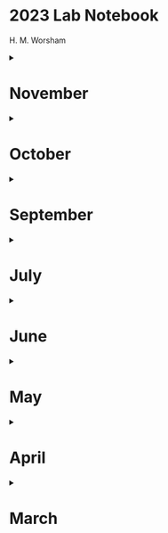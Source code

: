 # 2023 Lab Notebook
H. M. Worsham


<details>
<summary>
<h1>November</h1>
</summary>
<p>

## 2023-11-17
- Signal-free detrending

$$ Ring\ width = Raw\ msmt = f(age\ trend, climate\ forcing, error) \ \ \ (1) $$

$$ Tree\ index = \frac{Ring\ width}{Expected\ growth} \ \ \ (2)$$
 
where 

$$ Expected\ growth = 1 * Estimated\ age\ trend $$

meaning, mean growth assuming climate forcing = 0 or ring-width variance related to climate = 1.

$$ Tree\ index = \frac{Ring\ width}{1 * Estimated\ age\ trend} \ \ \ (3)$$

$$ Site\ chronology\ index = \frac{\sum\limits_{i=1}^{n} {Tree\ index_i} }{n\ trees} \ \ \ (4)$$

A rather vague "error" term is then introduced, so that somehow:

$$ Site\ chronology\ index = \frac{Tree index}{Error} \ \ \ (5)$$

But this is where I get mixed up, because really it should be: 

$$ Site\ chronology\ index = \frac{\sum\limits_{i=1}^{n} Tree\ index_i + error}{n\ trees} \ \ \ (5a)$$

Unless he's trying to say: 

$$ Site\ chronology\ index = \frac{\frac{\sum\limits_{i=1}^{n} Tree\ index_i}{n\ trees}} {error} =  \frac{\sum\limits_{i=1}^{n} Tree\ index_i}{n\ trees * error}\ \ \ (5b)$$

... in which case error is divided across the aggregation of tree index values. But that doesn't make a ton of sense, because error should really be multiplied across in aggregation. So maybe I'm not so clear on what "error" means in this case... because then:



## 2023-11-16
- Crossdating and measuring SNA ABLA
- Fixing APL ABLA

### SNA ABLA
4367A  
2022-1780  
2016 09 1995 86 72 66 62 57 54 32 25 24 04 01 1898 89 85 70 56 45 34 26 23 20 11 07 1795 94 93 86 84  
2016 br r
doesn't crossdate too well; break at 2016 may have a missing ring; check stats

4401A  
2022-1910  
2013 07 03 02 1995 89 86 81 80 64 61 59 56 52 38 25 20 16  
2016 br r  

4338B  
2022-1843  
2018 13 12 09 07 03 02 1997 95 92 87 81 77 76 61 57 54 34 25 20 10 09 1896 93 89 81 80 73 72 68 65 63 62 56 49  
1843 cp

4434A  
2022-1776  
2018 16 04 03 1997 88 81 61 59 52 34 32 20 10 09 06 02 00 1896 93 87 80 72 68 62 56 53 52 45 36 26 18 11 04 01 1799 89 88 
1837 br r  
1851 cr b  
1876 br lr  
1970 br r  
2015 br r  

4801A  
2022-1772  
2013 04 1995 92 83 81 72 67 61 57 54 52 46 40 34 24 1896 93 89 83 72 66 62 57 51 47 36 18 11 08 04 1789 79  

4329A
2022-1798  
2020 18 13 06 03 02 1992 81 80 77 67 59 52 42 38 34 29 27 23 20 09 02 1899 93 87 80 71 68 62 57 51 50 38 29 17 12 11  
2019 br r  

### APL ABLA
1071A - removed; noncontiguous with B and not enough rings to use independently
1071B - statistically crossdated and assigned absolute dates 1940-2014
1199A - checked; seems OK
1056A - can't seem to crossdate; check after giving absolute dates to floaters
1036A - stat crossdated and assigned absolute dates 1911-2005; merged with B (2006-2019)
1036B - merged with A
1048A - corrected; remeasured; absolute dated 1931-2017 but could move up 2 years, 1933-2019
1048B - corrected; remeasured; absolute dated 1929-2017 but could move up 2 years, 1931-2019
1048C - need to check against corrected A+B
1056A - aligns well after 1967 but not before; does break at 1977 span 2 rings? is 2009 actually missing?

## 2023-11-14
- Fixing APL PIEN
- Crossdating and measuring SNA PIEN
- Crossdated all floaters in APL PIEN
- What's left to do with fixing APL PIEN at end of day:
	- 1063A - rho is just a little low after all other series corrected (0.28...) may be ok or may drop
	- 1088A - will probably remove because of intense suppression and poor correlation after other series have been corrected (rho=0.076)

### SNA PIEN
4790A  
2022-1759  
2016 10 07 03 1995 92 82 81 67 60 57 34 25 15 04 02 1893 89 83 82 79 70 67 58 47 36 35 31 22 18 03 1789 77 68 

4620B  
2022-1785  
2016 15 10 07 03 00 1997 95 92 87 82 81 77 67 60 57 54 34 31 25 12 08 06 1897 93 89 83 82 79 67 64 51 47 46 22 12 11 03 1798 91  

4321A  
2022-1779  
2020 13 12 04 03 1992 88 82 81 77 67 59 54 42 41 34 25 13 10 02 01 1899 93 89 83 82 72 71 64 59 58 51 47 46 36 
24 18 04 00 1793 88 82  
2010 br r

4818A  
2022-1744  

4620A
2022-1793  
2016 15 10 07 03 1999 97 92 82 81 77 67 61 34 31 25 24 15 13 12 08 06 1897 89 82 79 78 72 66 64 51 46 40 34 18 12 07 03 1798 95 
2001 cr b
2002 cr a
2018 br lr 

### APL PIEN
#### Checked:  
- 1097A - improved
- 1082A - improved
- 1100A - improved
- 1013A - improved 

#### Remeasured:  
- 1069A - improved
- 1082A - improved
- 1019A - ends up looking OK after other cores corrected
- 1086A - measured at 1993 where 0 recorded for break at first; ends up looking OK after other cores corrected
- 1102A - measured at 1666 and 1701 where 0 recorded for break at first; ends up looking OK after other cores corrected

#### Still have issues:
- 1065A - crossdates well 1957-2019, but this means 1065B is mounted incorrectly; this seems plausible, as A's last ring looks a lot like a bark ring
- 1065B - removed from set
- 1088A - probably need to remove from set
- 1063A - rho is just a little low after all other series corrected (0.28...) may be ok or may drop

## 2023-11-13
- Fixing APL PIEN

#### Checked:  
- 1088A - still has issues
- 1088B - still has issues
- 1106B - OK
- 1106A - improved
- 1019A - still has issues
- 1127A - OK
- 1078A - improved
- 1129A - improved
- 1120A - improved
- 1124A - improved
- 1072A - improved
- 1077A - OK
- 1068A - OK
- 1063A - still has issues
- 1069A - still has issues
- 1086A - still has issues

## 2023-11-07
- Crossdating and measuring PVG ABLA
- Crossdating and measuring CRC PIEN + ABLA

### CRC ABLA
8594A  
2022-1927  
2018 13 12 08 06 02 1997 85 81 77 68 67 63 61 54 50 48 39  
2007 br r  

8440B  
2022-1918  
2012 07 06 04 02 1996 92 89 81 77 71 63 56 54 46 43 38 33 25 24  
1983 br r  

8599B  
2022-1901  
2012 04 03 1994 92 89 80 77 76 67 63 54 50 49 43 34 33 19  

8596A  
2022-1921  
2018 12 07 04 1997 89 67 63 50 35 34 

8365A  
2022-1920  
2012 06 03 02 1997 95 90 81 67 61 47 44 35
1964 br r  
2018 br lr  

### CRC PIEN
8395A  
1910-2022  
2018 16 12 02 1998 92 81 77 67 63 59 54 50 43 39 35 34 19 

8313A  
1921-2022  
2018 16 12 08 06 03 1997 92 90 81 80 77 70 67 63 59 54 52 46 39 35 33 26  
2020 br r  

8313B  
0-84  
can't get this to crossdate properly; considered relative and measured from pith to last big ring before suppression (84); may be multiple missing rings in suppressed area

8583A
1913-2022  
2018 12 03 1995 92 81 80 77 73 63 59 55 54 52 40 34 29 19 

8376A  
1892-2022  
2018 13 12 02 1997 90 89 85 81 80 7767 63 59 54 43 40 19 09 05 02 01 1896  
1991 br r  
1998 br r  

8314A  
1914-2022
2018 12 04 02 1997 90 89 81 77 71 67 63 61 54 47 39 19  
1970 br r  

### PVG ABLA
8688A  
1926-2022  
2016 06 03 1995 91 89 88 80 78 5644 35 32 29  
2013 br r  

8676A  
0-105  
bark-adjacent piece mounted backward; considered relative

8676B
0-20  
0 cp  

8626B  
1927-2017  
2017 comp ring
2013 03 1997 95 91 80 78 77 73 71 65 61 59 57 56 52 46 45 40 39 32  

8684B  
1954-2022  
2003 01 1997 92 91 83 61 57 56  
break at 1962 spans 1 ring
1962 br r 

8681A  
1896-2022  
2013 06 03 02 1994 80 71 70 63 56 45 43 33 19 17 08 06  
2015, 2016 missing

## 2023-11-02
- Measuring PVG PIEN
- Crossdating and measuring PVG ABLA

### ABLA

8684A  
1931-2022  
2013 12 08 03 01 1995 81 80 53 44 40 37 36  

8683A  
1909-2022  
2013 12 04 03 1993 81 80 78 67 57 56  
2017-2011 chunk mounted backward but aligns OK in crossdating  
1909-1923 difficult to discern - suppression + sappy pith - BE CAREFUL  
2011 br l  
2017 br lr  

8634B  
1910-2022  
2013 12 03 1997 95 81 80 78 67 57 45 44 41 35 29 21 16  

8685A  
1943-2022  
2013 10 09 04 03 1970 67 57 

8682A  
1926-2022  
2014 13 1108 03 1997 95 80 78 67 57  

8661A  
1910-2022  
2013 12 03 02 1999 97 91 87 81 77 71 67 63 61 59 52 45 39  
2002 br r  

8680A  
1915-2022  
2018 17 09 03 1997 95 82 81 78 71 70 67 64 59 53 52 44 43 37 35 27 23 17  

8682B  
1940-2022  
2014 13 08 03 1997 95 80 78 57 52 44  

8618A  
1953-2022  
2016 14 13 06 03 1992 80 61  

8618B  
1970-2022  
2016 12 03 1997 81 80  
2021 br lr  

8685B  
1930-2022  
2013 12 1981 80 74 73 71 70 61 48 35  
2020 br r  


### PIEN 
Notes in 10-31 and 10-24 below

</p>
</details>

<details>
<summary>
<h1>October</h1>
</summary>
<p>

## 2023-10-31
- Crossdating and measuring PVG PIEN

8624A  
1880-2021  
last ring is 2021, not sure 2022 is distinguishable
2014 13 12 03 1999 97 81 80 70 61 59 57 35 31 25 22 20 17 16 09 07 06 01 1899 96 90 86 83

8643A  
1898-2022  
2013 03 1981 80 77 57 56 34 25 04  

8633A  
1915-2022  
2016 03 1999 94 81 80 75 59 57 34 25  
2013 br l  
2014 br r  

8636A  
1910-2019  
2013 03 1999 67 57  

8668A  
1845-2022  
2016 13 03 1999 92 86 83 81 75 71 67 61 47 02 00 1893 80 79 68 67 57 54 53 50  

## 2023-10-24
- Measuring and crossdating PVG PIEN

### PIEN
8639A  
1902-2022  

8657A  
1910-2022  
2014 br lr  

8631A
8630A
8617B
8621B

### Crossdating PIEN
8615A  
1905-2022  
2016 15 13 12 07 03 1997 87 81 80 70 47 33 16 14 09  
1905 pp  
2020 br lr  

8663A  
1894-2022  
1894 cp  
2013 12 11 03 1999 81 75 67 71 57 11 09 00 1899 93 89
1889 may be false  
2017 br lr  

## 2023-10-18
- Alternate allometric equation:
$H = a + (b-a) * [1-e^{-cD}]$

## 2023-10-12

- Finalizing tree crown detection


- Crossdating and measuring PVG PIEN

### PIEN
8636B  
2022-1904  
2013 03 1991 71 67 59 57 50 47  

8621A  
2022-1874  
2012 03 1999 97 67 57 12 04 02 00 1896 82  

8615B  
2022-1911  
2018 13 03 1999 97 85 81 80 59 27 16  

8638A  
2022-1915  
2013 03 1999 81 67 61 07 1899 93 90  

8657B  
2022-1887  
2013 03 1999 80 78 61 60 57 47  

8649A  
2022-1853  
2015 13 03 1999 92 81 80 71 67 61 59 54 47 40 37 1880 76 75 68 63 62  

8639A  
2022-1902  
2020 13 03 1999 81 59 50 490 48 43 33 10  

8657A  
2022-1910  
2003 1999 67 61 59  
very complacent; may not correlate well  

8631A  
2022-1894  
2013 12 03 1999 97 95 81 80 78 67 61 59 57 25 23 22 16 09 07 01 1899  

8630A  
2022-1873  
2013 12 03 1999 87 86 81 71 67 57 54 46 34 31 26 25 09 07 06 02 1899 93 84 80 74  

8617B  
2022-1919  
2015 12 11 03 1999 81 77 75 61 59 57 43 37 36 32 27 23  

8621B  
2022-1876  
2015 12 03 1999 97 81 71 67 50 39 34 10 02 00 1899 95 94 82 80   
crossdating before ~1920 seems to be off by 2 years (1895, 1882 vs 1893, 1880)  

## 2023-10-11

Helpful reference from Christoph Molnar [*Interpretable Machine Learning*](https://christophm.github.io/interpretable-ml-book/extend-lm.html)

Here is a list of problems you might encounter with linear models, along with the name of a solution for this problem that you can copy and paste into your favorite search engine.

**My data violates the assumption of being independent and identically distributed (iid).**  
For example, repeated measurements on the same patient.  
Search for mixed models or generalized estimating equations.  

**My model has heteroscedastic errors.**  
For example, when predicting the value of a house, the model errors are usually higher in expensive houses, which violates the homoscedasticity of the linear model.  
Search for robust regression.  

**I have outliers that strongly influence my model.**  
Search for robust regression.  

**I want to predict the time until an event occurs.**  
Time-to-event data usually comes with censored measurements, which means that for some instances there was not enough time to observe the event. For example, a company wants to predict the failure of its ice machines, but only has data for two years. Some machines are still intact after two years, but might fail later.  
Search for parametric survival models, cox regression, survival analysis.  

**My outcome to predict is a category.**  
If the outcome has two categories use a logistic regression model, which models the probability for the categories.
If you have more categories, search for multinomial regression.  
Logistic regression and multinomial regression are both GLMs.  

**I want to predict ordered categories.**  
For example school grades.  
Search for proportional odds model.  

**My outcome is a count (like number of children in a family).**  
Search for Poisson regression.  
The Poisson model is also a GLM. You might also have the problem that the count value of 0 is very frequent.
Search for zero-inflated Poisson regression, hurdle model.  

**I am not sure what features need to be included in the model to draw correct causal conclusions.**  
For example, I want to know the effect of a drug on the blood pressure. The drug has a direct effect on some blood value and this blood value affects the outcome. Should I include the blood value into the regression model?  
Search for causal inference, mediation analysis.  

**I have missing data.**
Search for multiple imputation.  

**I want to integrate prior knowledge into my models.**  
Search for Bayesian inference.  

## 2023-10-10

### Notes from accountability check-in
- Look at interactions between elevation, aspect, and AWC >> do high AWC, low radiation sites have denser trees?
- Look at asymptotic growth functions, e.g., $log(size) + size^2$

### 

- Crossdating and measuring SSA ABLA
- Corrected Quinn's crossdating on several cores

### ABLA
5214A  
2019-1885  
1999 br r  
2015 br l  
2016 br b  
2017 br r  

5029A  
2019-1878  
1965 br lr  

5029B  
2019-1885  
2010 br r  

5050A  
2008 br r  

5037A  
1959 cr a  

5026A  
2010 br l  
2011 br r  

5193A  

5032A  
1930 br lr  
1947 br lr  

5181B  
241 br r  

5015D  
1920 br l  
1921 br r  

## 2023-10-03
- Crossdating and measuring SSA

### PIEN
5154A  
2019-1749  
2018 13 12 03 2000 1997 95 92 89 81 77 67 63 54 50 34 25 06 02 1893 89 80 79 72 65 64 54 51 47 45 36 34 32 24 21 08 00 1793 87 82 79 68 60 56  
1992 br r  
1993 br l  

6001A  
2019-1930  
2018 13 12 03 91 90  89 81 80 77 72 63 54 43 34   
1998 br r  
2011 br r  
2012 br l  

5126A  
2019-1837  
2018 16 13 12 03 02 1999 90 89 80 77 72 71 67 63 56 54 50 43 39 34 25 23 15 05 02 00 1893 89 80 61 51 47  
1975 br lr  

5129A  
2019-1904  
2018 12 03 02 1999 97 89 82 76 63 54 50 47 46 39 34 28 15   

5119A  
2019-1954  
2013 12 03 02 1997 90 89 85 80 76 72 71 63 61  

5045A  
2019-1837  
2013 12 03 02 1997 90 81 80 77 76 67 64 63 59 54 50 44 43 40 34 31 25 23 19 09 08 02 00 1899 96 93 89 84 80 76 68 65 62 54 53 51  
1904 br r  
1933 br r  
1986 br lr  

5795A  
2019-1965  
2013 12 03 02 1999 90 89 81 80 72 71  

5031A  
2019-1833  
2013 12 03 02 1997 92 90 81 77 67 63 61 59 54 44 43 40 34 31 25 24 15 13 02 00 1899 96 93 89 80 76 73 68 65 53 51 42  

5128A  
2019-1921  
2018 16 13 12 06 03 02 1999 97 90 89 80 77 76 63 61 56 50 46 44 40 34 
2016 br l  

5042A  
2019-1903  
2018 16 13 12 07 06 02 1997 90 81 77 64 63 61 59 54 50 40 37 34 31 25  
dated to last clear ring at knot  
1966 br r  
2011 br r  

5010A  
2019-1908  
2013 12 10 03 02 96 91 90 89 81 77 76 72 71 67 64 63 61 56 54 51 50 46 44 42 34 31 25  
dated to last full ring before knot  
1952 br lr  

5041A  
2019-1888  
2018 16 13 12 07 03 02 1990 89 81 80 77 76 71 63 61 56 51 50 46 44 40 34 31 25 16 15 10 02 00 1896 93  
1987 br r  
2002 br r  

6002A
2019-1866  
2013 12 06 03 02 1999 90 81 77 72 67 63 61 59 56 54 51 50 40 34 31 06 02 1899 96 93 80 79 
49, 48 missing  
very difficult to crossdate; may not correlate well  
1933 br r  
1997 br r  
2017 br lr  
2018 br r  

5022A  
2019-1814  
2018 06 13 12 10 07 03 02 1997 90 81 80 77 76 72 67 63 61 59 56 54 48 40 34 31 25 23 15 10 02 00 1896 93 89 80 79 61 57 51 47 46 42 34 29 24  
34 nearly missing  
dated to last partial ring after break  

5022B  
0-29  
NA  

5111A  
0-62  
NA  
55 br r  


</p>
</details>

<details>
<summary>
<h1>September</h1>
</summary>
<p>

## 2023-09-30
### ITD 
- After first round of matching, are there any candidates left for unmatched trees? 
- See if running through multiple cycles captures more matches
- How many iterations are needed to get to 0 candidates?
- Could functionalize it if many rounds needed

## 2023-09-28
- Crossdating and measuring PVG ABLA and PIEN

### PIEN
8617A  
2022-1914  
1914 cp  
2013 12 11 03 1999 87 81 59 43 36 31 27 23 22 16    

8655A  
2022-1867  
1867 cp  
2013 11 03 1999 90 80 67 57 31 09 1899 93 76 75 70 65 62  
2019 br l  

8679A  
2022-1830  
2013 12 07 03 1999 97 81 72 57 54 34 19 02 1896 93 92 80 74 72 57 

### ABLA  
8627A  
2022-1899  
2013 08 06 03 1999 97 95 81 67 59 34  
1950 br r  
2013 br r  

8627B  
break at 1900 doesn't align  
0-17  
NA  

8656A  
2022-1908  
1908 ir  
2018 13 03 1995 81 80 71 67 59 32 27 09  
2007 br lr  

8626A  
2022-1913  
2016 13 03 1982 81 80 73 70 67 59 56 41 40 34 32 23  
2001 br r  

8634A  
2022-1925  
2013 03 1997 95 90 81 80 67 57 56 44 34  
2014 br r  

8616A  
2022-1954  
dated to last visible ring before knot  
2013 12 03 1997 95 85 81 80 61  

8635A  
2022-1917  
2013 03 1997 81 80 71 67 61 56 44 37 32 27 23  

## 2023-09-26

### SSA 
- Checking Quinn's SSA work
	- 5076A - corrected
		- First 3 rings mounted backward so excluded and started dating/measuring from 2016 instead of 2019
	- 5125A - corrected
		- Quinn counted an extra ring adjacent to bark so full series was offset + 1 year
	- 5199A - looks OK
	- 5017A - corrected
		- Chunk 2 mounted backward so broke this up up and considered pre-2011 relative
		- Now 2 additional floater series 
	- 5015A - Corrected
		- Missing rings at 2016-2017
		- Originally dated as continuous series from 2019
		- Dated and measured from break at 2015
	- 5196A - looks OK

### PVG PIEN
- Crossdating and measuring

8652A  
2022-1869  

8652B  
2022-1869  
No bark but dates well  

8609A  
2022-1798  
1808 br r - break may not actually be continous; rings don't look to align well but see how well it xdates with others of similar age...  
2020 br lr  

## 2023-09-25

### Still to do with 2023 field notebook entry: 

- enter sensor height measurements in spreadsheed "Sensor Height Measurements"
- enter sensor installation notes
- add new soil vwc sensors to sensor list and sensor status list
- file photos per site

## 2023-09-21
- Crossdating and measuring UCA 

### UCA PIEN
6087A  
2019-1753  
1965 br r  

6082A  
2019-1666  
1947 br r 

6059A  
2019-1900  

6075A  
2019-1774  

### UCA ABLA
6042A  
2019-1904  
2003 br r  

6056A  
2019-1876  
2009 br r  

6089A  
2019-1918  
1993 br r  

## 2023-09-19
- Crossdating and measuring SSA PIEN

### PIEN
5049A  
2015-1781  
2015 br ir  
Last piece before bark (2 rings) mounted backward, not measured; rings missing; dated from 2015  
2013 12 10 03 02 1990 89 81 80 77 70 67 56 54 39 37 34 23 15 10 06 02 1893 83 80 79 72 71 70 64 61 55 54 51 47 46 42 41 36 29 25 24 08 06 1796 93 89 86 81 80  
1997 cr b  

5127A  
2019-1847  
1847 ir  
2016 13 12 07 03 02 1989 80 76 72 67 63 61 56 54 50 46 39 34 32 25 23 10 05 02 00 1893 89 80 79 65 61 51  
1927 br r  
2009 br r  

5011A  
2019-1817  
2016 13 12 03 1997 81 80 77 67 42 39 34 31 22 16 10 02 1899 96 93 89 84 83 80 68 63 54 51 47 34 29  
knot 1819-1829  

5051A  
2019-1828    
2013 12 03 02 1999 89 85 82 81 76 63 54 50 46 40 34 25 15 02 00 1893 83 79 60 51 47 45 34  

5110A  
2019-1909  
2013 12 03 02 1997 90 89 81 80 72 61 56 54 50 32 19  
Break at 2001 spans one ring  
2001 br b  

5175A  
2019-1794  
2018 16 13 12 03 02 1997 92 90 81 80 77 72 63 59 54 46 40 34 31 25 23 19 15 13 02 00 1896 93 89 83 79 71 70 64 55 54 51 47 46 34 29 24 11 04 03 1799  

## 2023-09-14
- Crossdating and measuring APU and BMA-2022

### BMA PIEN
1329A  
2019-1917  
1917 pp  
1948-39 knot  
2011 03 1995 86 67 62 57 46 30 25 23 21  
1961 br r  

1355B  
2022-1946  
1946 ir  
2013 12 11 07 04 03 1999 95 86 70 68 67 57  
2020 br lr  

1350B  
2022-1941  
1941 ir  
2016 13 07 1986 83 82 78 71 64 62 52  
2020 br r  

1394B  
2019-1810  
2019 break ir  
2011 04 03 1995 92 86 78 65 58 57 52 47 34 20 16 15 02 1895 84 80 79 72 68 65 62 58 47 46 32 29  

1292B  
2022-1869  
1869 comp ring  
2013 11 07 03 1995 92 77 70 67 56 54 46 41 35 34 26 25 15 13 04 1896 93 89 83 82 80 71 70  
Dated to last visible ring  
2012 br r  

### APU PIEN
7091B  
2022-1956  
2020 13 12 03 02 1997 92 81 80 79 72 67 59 

7091A  
2022-1968  
2020 13 12 04 03 1997 92 81 80 79 73 72  

7064A  
2022-1933  
2020 18 16 13 12 03 1999 97 89 87 82 81 80 71 67 54 59 50 39 34  
2009 br r  

7064C  
0-170  

7075A  
2022-1850  
2020 13 12 04 1997 92 89 67 59 51 43 34 23 16 04 1899 93 86 84 80 70 68 57 54  
Knot at 1849; dated to last full ring before knot; no bark but dates well from 2022

7001A  
0-96  
No bark; relative  


## 2023-09-12
- Crossdating and measuring APU

### PIEN
7464A  
2022-1939  
1939 ir  
2018 13 04 03 1997 92 81 80 57 45  

7203A  
2022-1930  
1930 cp  
2016 12 08 03 1990 81 80 79 74 61 57 44 39 34  

7229A  
2022-1947  
2018 12 02 1997 90 79 78 69 65 57 56 52  
2013 br lr  

7473A  
2022-1940  
2018 13 12 04 1999 98 97 92 81 80 70 67 66 64 59 58 52 46 45  
2015 br l  
2016 br r  

### ABLA
7379A  
2022-1936  
2019 12 06 03 1997 71 70 67 59 52 51 43 40 39  
1936 ir  

7456B  
0-63  
0 ir  
doesn't crossdate well with anything; may be some rings missing at bark end

7328A  
2022-1949  
1949 ir  
2020 13 12 06 1997 94 89 80 78 56 51  
dated to last complete ring before knot / distorted pith  
1990 br r  

7415A  
2022-1966  
1966 ir  
2020 12 03 02 1997 89 80 71 68
2012 br l  
2013 br r  

7454A  
2022-1949  
2018 12 06 03 1997 95 81 80 68 67 57  
1953 cr a  
2009 br r  

7138A  
0-41  
0 cp  
41 comp ring  

7138B 
0-47   
0 comp ring  
47 ir  

7456A  
0-66  
0 ir  
trouble crossdating even with B core

7271A  
0-38  
0 ir  
38 ir  

7218A  
0-46  
0 ir at knot  
46 last visible ring before bark growth  

## 2023-09-08
### Tree crown identification

... from vote 2: 
| Pred ID | Obs ID | Pred ID | Obs | Pair ID |
| ------- | ------ | ------- | --- | ------- |
| 1 | X1 ... X225 | 1 | 4 | 1 | 
| 2 | ... | 2 | NA | NA | 
| 3 | ... | 3 | NA | NA |   
| 4 | ... | 4 | 1 | 2 |   
| ... | ... | ... | ... | ... |
| N | X1 ... X225 | N | 6 | P |

- Then... for each best-voted OBS candidate, check against surrounding PRED trees
- Say match = 4, then T(matrix):

| Obs ID | 1 ... 98 | 
| ------ | -------- |
| 1 | |
| 2 | |
| 3 | |
| **4** | <- |
| ... | | 
| 225 | | 

### Accuracy metrics

$`OVERALL\ ACCURACY = \frac{TP}{NOBS}`$  
$`COMM\ ERROR = \frac{FP}{N_{pred}}`$  
$`OMM\ ERROR = \frac{FN}{NOBS}`$  
$`EXTRACTION\ RATE = \frac{N_{pred}}{N_{obs}}`$  
$`MATCH\ RATE = \frac{N_{match}}{N_{obs}}`$  

## 2023-09-07
- Crossdating and measuring APU

### ABLA
APU7140A  
2022-1923  
1923 ir  
2018 12 06 03 02 1997 89 81 77 71 67 51 50 43 32 29  

APU7046A  
2022-1946  
1946 ir  
2012 06 1997 89 79 72 71 66 62 56 52 51  

APU7437A  
2022-1882  
1882 pp  
2018 12 04 03 1997 80 71 67 56 52 43 35 34 23 20 16 06 1897 83  
1940 br lr  
2009 br r  
2018 br r  

APU7046B  
2022-1937  
1937 cp  
2016 12 06 01 1997 89 81 80 79 71 62 57 56 52 51 42 39  
1948 br lr  

### PIEN 
APU7224A  
2022-1919  
1919 ir  
2018 12 06 04 1997 92 89 80 77 63 53 43 39 36 34 28 24  
break at 1998 comprises 1 ring  

APU7064B  
2022-1824  
multiple piths/knots; possible krumholz legacy; knot before 1824; dated to last good ring  
2022 minimal/missing  
2018 13 12 03 1997 82 81 70 67 63 50 43 39 34 20 16 04 1899 93 87 80 74 73 72 68 64 57 51 40 30 29 24

APU7231A  
2022-1963  
complacent; may not crossdate well; no bark but visually dates OK  
2012 04 03 1995 89 87 79 71 70  
2009 br r  

## 2023-09-05
### Dendro
- Crossdating and measuring APU

### PIEN

APU7427A  
2022-1907  
2016 12 04 03 1999 97 95 81 67 57 52 51 39 34 32 27 16 13  
1907 cp  

APU7235B  
2022-1847  
2016 13 12 07 03 1997 89 81 80 77 70 67 51 50 46 40 34 25 19 15 13 10 06 04 1893 83 80 73 67 65 62 53 51  
1967 br r  
2019 br lr  
1847 cp  

APU7068A  
2022-1927  
2018 12 07 02 1997 89 82 81 69 67 62 57 52 48 43 42 39 32  
1927 cp  
2011 br lr  
2017 br r  

APU7042B
2022-1784  
2020 16 12 04 03 02 1997 89 81 77 72 68 62 56 42 39 34 24 16 10 1894 81 70 69 62 61 55 52 45 41 38 34 31 26 25 24 23 20 16 04 01 1793  
1784 pp  
2011 br r  
possible additional ring at 1841 - thought it was false on first reading  
consider dating the other side of the core - nearly complete  

APU7041B
2022-1761  
2016 12 03 02 1997 89 80 70 68 67 63 62 49 39 34 32 25 23 15 06 04 1899 93 87 80 72 58 65 64 57 51 40 39 36 24 14 01 1793 89 75 64 63  
1761 ir  
2006 cr a  
2007 cr b  

APU7235A
2022-1868  
2016 13 12 07 03 1997 92 89 87 80 77 70 67 61 57 51 50 46 40 39 34 31 25 13 10 06 04 1893 90 84 83 80 73  
1868 ir  
2019 cr a  
2020 cr b  

</p>
</details>

<details>
	<summary>
		<h1>July</h1>
	</summary>
<p>

## Tree crown detection

Need to decide if it's all delineation or delineation + segmentation ... 
- Li 2012
- Dalponte 2016 (?) >> Dalponte is segmentation, but really just relies on LMF
- ptree [delineation]
- hamraz2016 [segmentation]
- LayerStacking [segmentation]
- multichm [delineation]
- lmfauto

SEGMENTATION ALGORITHMS CODED:
1. Li 2012
2. PTrees
3. LayerStacking
4. multichm
5. lmf fixed window
6. lmf variable window
7. lmfauto
8. TBD - from that one paper?
9. watershed?

</p>
</details>

<details>
<summary>
<h1>June</h1>
</summary>
<p>

## 2023-06-20
### Tree crown detection
- Workflow: 
	- Functions
	- Optimization script
		- Loadup
		- Run optimization
		- Write results and plots
	- Shell: run each algo 'module' on separate node
	- Output is per optimization script

## 2023-06-08
### Dendro
- Crossdating and measuring CVA and APU

### CVA ABLA
CVA1018B  
2022-1903  
2016 13 12 03 89 81 67 56 21 16  
1903 pp  
2015 br lr  1

CVA1221B  
0-137  

### CVA PIEN
CVA1208A  
2022-1909  
2021 13 03 1997 92 81 77 67 59 56 34 16 13 

CVA1345A  
2022-1938  
2021 13 11 10 08 1997 94 81 77 70 59 52 44 

CVA1184A  
2022-1922  
2016 13 12 1997 95 92 67 56 52 48 

CVA1040B  
2022-1913  
2012 03 1997 87 81 77 67 55 16  

CVA1044A  
2022-1945  
2007 04 03 1997 81 70 67 63 58 57 52 50 

### APU
#### APU ABLA 
7181A  
2022-1937  
1937 CP  
2013 12 06 04 03 1997 95 86 80 79 62 57 56 51 47 42  

7258B  
2022-1945  
1945 PP  
2020 12 06 03 1997 95 80 78 68 62 57  
2000 BR R  

7461A  
2022-1923  
1923 CP  
2018 12 1975 74 67 62 58 52 51 49 45 44 33  

7273A  
2022-1950  
2020 12 06 04 03 1997 95 91 81 76 67 66 57  
2013 BR LR  

7272A  
2022-1976  
1976 PP  
2018 13 12 08 03 02 1997 93 86 85 81  
2015 BR R  

7207B  
2022-1954  
1954 IR  
2019 13 12 08 03 1997 95 94 89 80 79 71 68 62 57  
1984 br lr  
1995 BR L  
1996 BR R  

## 2023-06-07
### Dendro  
- Crossdating and measuring APU and CVA  

### APU PIEN
APU7050A  
2022-1922  
1922 IR  
2020 18 16 13 12 07 02 1997 92 89 81 80 77 72 66 58 43 39 34 28  

APU7041A  
2022-1727  
1727 ir  
2020 16 12 07 03 02 1997 92 89 81 80 77 72 68 64 63 62 56 43 39 34 25 15 14 1896 93 80 76 75 68 64 55 51 40 39 36 14 13 10 1793 89 81 78 64 63 58 52 36 35 
1737-1745 knot  

APU7011A  
2022-1872
1872 ir
2020 13 12 06 02 1997 92 89 81 80 77 68 67 59 53 43 39 37 34 30 23 18 16 09 06 00 1899 90 91 85 84 83 80 76  

APU7132A  
2022-1833  
1833 ir  
2020 18 12 04 02 1997 92 89 81 77 76 70 67 59 43 27 16 15 04 1899 93 86 85 84 76 68 65 62 54 49 

APU7248A  
2022-1932  
1932 pp  
2018 16 12 03 1997 92 89 82 80 67 45 43 39 

### APU ABLA

APU7273B  
2022-1937  
2014 13 07 04 03 1997 92 86 81 80 78 68 66  
not sure this one is accurately crossdated; bark chunk may be missing rings  
2012 br r  
2019 br lr  

APU7474A
2022-1933  
2013 12 08 03 02 97 90 84 81 70 68 67 59 57 56 52 43 40 39 38  
1933-1960 rot  

### CVA PIEN  
CVA1311A  
2022-1914  
2020 13 1999 81 77 73 19  
2018 br r  

CVA1216B  
2022-1902  
2016 13 03 1999 82 81 67 41 36 35 34 

CVA1250A  
2022-1892  
2013 03 1999 95 87 81 80 73 67 59 35 27 18 08 05 1899 

CVA1229B
2022-1925  
2005 03 1999 93 92 63 54  
2020 br lr  
2021 br r  

</p>
</details>

<details>
<summary>
<h1>May</h1>
</summary>
<p>

## 2023-05-25
### Dendro
- Measurements for 1229A - 1044B taken on 5/25/23, but notes in 2023-05-24 below
- Excluded 1019B - not worth trying to crossdate
- Measuring a few random extra cores from prior sitesthat had been broken, reglued and sanded

### SNB-PIEN

6029A  
2019-1772  
1772 ir  
2016 13 07 03 1997 92 82 81 77 67 61 54 34 26 04 02 1899 93 89 87 80 72 64 57 51 46 36 34 24 18 12 06 00 1793 85 79 78  


### SNB-ABLA
6006A  
0-113  
0 ir  
113 break comp  
50 cr a 

6006B  
0-23  

### SSA 
5117A  
2019-1915  
1915 ir  
2013 12 04 03 1992 80 78 63 61 56 54 52 39 34 32 29 23 

## 2023-05-24
### Dendro

- Crossdating and measuring CVA PIEN
- Crossdated remaining 12
- Excluded 4 (3?) very broken cores
- Measurements for 1040A - 1060B on 5/24/23

CVA1040A  
2022-1911  
1911 ir  
2003 1997 87 81 80 73 67 64 18 17  
2016 br lr  

CVA1003B  
2022-1912  
1912 ir   
2018 13 04 03 1999 97 88 87 81 77 34 31 26 19  

CVA1007B  
2022-1927  
1927 ir  
2018 13 03 1999 97 95 88 82 81 77 67 61 59 56 52 34 

CVA1248A  
2022-1897  
1897 ir  
2020 13 12 03 1999 97 92 88 87 81 77 70 67 63 61 31 15 13 09 08 1900 

CVA1019A  
2022-1902  
1902 ir  
2018 16 13 04 03 1999 97 81 75 67 65 59 47 33 16 13  

CVA1260B  
2022-1909  
1909 ir  
2019 13 12 04 03 1999 97 95 81 77 67 64 61 45 41 38 35 25 24 19 12  
2014 cr a  

CVA1229A  
2022-1925  
2016 13 03 01 1999 83 81 78 77 54 42  

CVA1021A  
2022-1920  
1920 ir  
2013 07 03 1999 95 82 81 77 72 71 67 47 44 34 27 

CVA1278B  
2022-1926  
1926 pp  
2018 13 04 03 1995 92 81 77 67 42 40 34 31  
2017 br r  
2021 br r  

CVA1216A  
2022-1901   
1901 ir   
2018 13 04 03 1999 97 81 78 77 67 59 56 47 46 35 34 33 04 02  

CVA1248B  
2021-1912  
2020 19 06 04 03 1999 92 88 81 80 77 67 59 56 44 43 37 22 15 13  

CVA1044B  
2022-1946  
2019 03 1997 92 81 67 61 59 58 57 52  

CVA1019A  
2014-  
2014 COMP  
2003 1999 97 89 87 81 

## 2023-05-23
### LiDAR

- Working on a good approach to matching field and modeled trees
- Trying R packages `optmatch`  and `MatchIt` which are really designed for synthetic nonparametric treatment-control matching in non-randomized control studies
- I think either could be ported for this application, since the underlying stats are the same
- Using a constrained matching procedure like mahalanobis distance, optimal matching, or exactmatch is probably better than nearest neighbor
- Nearest neighbor is greedy, in that it seeks matches for all members
- Mahal and others are non-greedy in the sense that they looks for pairs that minimize the overall sum of distances, but discard possible pairs for suboptimal global minimization
- 

## 2023-05-10  
### Dendro 

#### ABLA

CVA1350A  
2022-??  
removed from set - too broken up to crossdate

#### PIEN
CVA1174A  
2022-1909  
1909 IR  
2016 15 03 199 95 80 75 67 52 29 2419 15  

CVA1174B
2022-1950  
1950 comp, knot  
knot 1950-1962  
not dateable before 1950 due to knot  
2018 16 15 06 03 99 97 95 81 80 67 55  

CVA1198A  
2022-1911  
1911 CP  
2016 13 12 07 03 1997 95 81 67 48 47 34 33  

CVA1198B  
2022-1935  
1935 IR  
2020 16 13 12 03 1999 95 87 81 77 67 64 55  

CVA1230B  
2022-1898  
1898 IR  
2020 13 03 1999 95 90 87 81 80 75 67 64 59 55 16 14 05 04 

CVA1230A  
2022-1899  
1899 IR  
2020 16 13 03 1999 95 87 81 80 70 67 63 59 46 40 29 05  

CVA1208B  
2022-1884  
1884 PP  
HARD TO DATE/MEASURE BEFORE 1893  
2018 13 03 1999 97 95 81 77 67 59 56 34 08 1899 97 89  

CVA1184B  
2022-1921  
1921 IR  
2013 03 1999 97 92 81 77 59 52 48 35 34  

## 2023-05-04
### Dendro
- Crossdating and measuring CC-CVS1 (CVA) ABLA

CVA1346A  
2022-1909  
1909 ir  
2018 12 08 04 1995 81 77 72 71 67 64 59 56 44 40 23 19 16  

CVA1346B  
1987-1904
1904 ir  
1987 comp  
1985 81 77 64 56 44 19 18 16 13  

CVA1277A  
2022-1910  
1910 IR  
2017 12 03 1997 95 92 89 81 67 64 63 56 46 18 16  

CVA1277B  
2022-1899  
1899 CP  
2012 11 07 03 1997 89 81 56 46 37 36 32 20 09 02  

CVA1220B  
2022-1936  
break spans 2019 only  
2016 11 06 1995 94 90 83 80 70 61 59 46 45  
2019 br r  

CVA1217B  
2022-1909  
knot 1964-44  
wild pith, suppression before 1909; not dateable before  
2015 14 06 03 1999 94 85 84 77 71 70 67 62 56 34 24 11  

CVA1218B  
2022-1909  
2013 06 03 1997 94 89 81 77 70 68 64 63 61 59 56 46 36 34 33 19  
1933 br lr  

CVA1348A  
2022-1945  
1945 knot and wild pith; not dateable before  
2018 17 14 08 03 1997 95 94 81 80 78 77 71 67 58 52  
2010 br lr  

## 2023-05-03
### Dendro
- Crossdating and measuring CC-CVS1 (CVA) PIEN, first 5
- Crossdating and measuring CC-CVS1 (CVA) ABLA

#### PIEN
CVA1021B  
2022-1904  
1904 cp  
2018 13 07 03 1997 95 81 77 72 71 67 61 59 56 47 34 16 13  

CVA1007A  
2022-1907  
1907 ir  
2018 13 12 04 03 1999 94 88 81 77 67 63 61 59 56 52 34 25 16  

CVA1260A  
2022-1920  
1920 ir  
2018 07 03 1992 91 81 77 67 61 54 43 25 24  

CVA1250B  
2022-1935  
1935 cr  
knot before 1935, not dateable before  
2018 13 03 02 1999 97 87 81 77 75 67 63 55 42 41  

CVA1278A  
2022-1928  
1928 ir  
knot 1954-1946  
2018 13 04 03 1995 94 81 77 67 63 61 46 35 34 33  
2017 br lr

#### ABLA
CVA1352A  
2022-1924  
1924 ir  
2013 12 06 03 1997 95 83 81 80 52 46 38 31  
doesn't crossdate very well; weird marker years, may not correlate 

CVA1220A  
2022-1925  
1925 ir  
2014 11 06 1994 92 90 87 81 70 67 63 57 52 49 46 45 27  
1965 BR LR  

CVA1347A  
2022-1908  
1908 ir  
2017 13 12 04 03 1999 95 81 77 67 64 63 59 52 46 11  

CVA1348B  
2022-1950  
2012 08 03 1997 94 83 78 77 71 70 67 58 52  
weird suppression 78-84

CVA1322B  
2022-1960  
2016 15 13 12 03 1997 81 76 

CVA1177B  
2022-1948  
2018 06 1997 81 80 71 61 
2021 BR R  

CVA1012A  
2022-1955  
1955 COMP  
2013 12 03 02 1997 94 92 81 80 70 67 63 59  
break spans 2020 only  
</p>
</details> 

<details>
<summary>
<h1>April</h1>
</summary>
<p>

## 2023-04-26
### Dendro

- Measuring CC-CVS1 (CVA) ABLA, first 11
- Measurement notes in 2023-04-26 below

## 2023-04-26
### Dendro
- Crossdating CC-CVS1 (CVA) ABLA
- ABLA is complacent, may not corr well, may need to drop some cores

#### ABLA
CVA1018A  
2022-1904  
1904 comp  
2012 07 06 03 1981 77 67 66 58 52 09  

CVA1350B  
2022-1933  
1933 ir  
2016 12 07 03 1994 81 77 59 39  
2001 br lr  
2017 br lr  

CVA1343A  
2022-1926  
1926 ir  
2013 12 07 06 03 1997 94 81 77 56 26 32  

CVA1172A  
2022-1932  
1932 cp  
2013 03 1997 81 80 77 71 67 61 57 52 39 36
2015 br r 

CVA1322A  
2022-1911  
1911 cp  
2016 13 12 1984 81 71 59 54 46 35 34 19 13  

CVA1330A  
2022-1991  
2016 12 03 01 1997  

CVA1344A  
2022-1893  
1893 pp  
2012 06 03 01 00 1997 94 81 77 73 57 56 18 07 04 1897  

CVA1351A  
2022-1921  
1921 ir  
2007 05 1997 81 77 67 59 57 56 46 

CVA1197A  
2022-1908  
suppression around 2000 - weird marker years  
2018 03 1999 97 95 92 81 77 70 67 56 47 34 24 19 12  
03 nearly missing  

CVA1217A  
2022-1903 ir  
2019 06 03 97 94 81 80 77 56 54 34 33 18 11 07  
2016 br lr  

CVA1218A  
2022-1922  
1922 ir  
2018 13 12 06 03 1997 94 89 81 77 67 61 59 56 46 37 34 33  

CVA1344B  
2021-1960  
2022 miss, break splits 1960 only  
2021 ir  
2000 missing  
1960 break; incomplete ring  
2013 06 03 01 1997 95 90 81 80 77 70 67 63 61  

CVA1344C
0-66  
0 comp ring  
66 break; incomplete ring  

## 2023-04-20
### Dendro
- Measuring XX-PLN2 (PLB) PIEN
- Crossdating and measuring XX-PLN2 (PLB) ABLA
- Finished PLB!

#### PIEN
PLB5618A  
1953 cr a  
1954 cr b  

PLB5622B  
1968 br r  
2015 br b  
2016 br a  

PLB5612A  
2016 br b  
2017 br A  

PLB5614A  
1857 br r  
1891 br r  

#### ABLA
PLB5620A  
2019-1904  
1904 ir  
2018 12 06 03 01 1997 94 90 77 68 67 61 59 54 45 34 31 09  
chunk 1980-1973 mounted backward  
1973 br r  
1981 br r  
1984 br r  
2001 br r  

PLB5632A  
2019-1870  
1870 pp  
2012 03 02 81 77 61 59 54 34 09 02 1899 93 89 80  
1889 br r  
1920 br r  
1957 br r  
1988 br r  
1992 br r  
2016 br lr  

PLB5609A  
1980-1883  
1883 ir  
1977 64 59 54 44 34 31 20 15 09 02 1893 86  
can only date from 1980 back; several pieces mounted backward; 1982-1955 mounted backward; consider excluding if it doesn't correlate; chunks: xxx; 1955-1980; 1954-1883  

PLB5634A  
2019-1911  
1911 ir  
2018 12 08 02 1981 77 71 64 63 59 44 34 31 16 15  
1996 br r  
2016 br r  

PLB5630A  
2019-1856  
2018 12 02 1982 81 63 61 59 34 23 11 10 09 1899 97 87 83 72 64 63  

PLB5629A  
2019-1873  
2012 03 02 1994 90 81 77 68 59 56 54 34 31 20 11 09 1899 97 93 83 82  
1967 br r  
2018 cr b  

PLB5635A  
2019-1888  
2018 13 12 02 1997 94 90 81 77 64 63 54 52 44 34 19 15 09 04 02 1893  
1970 br r  
2012 br r  
2016 br r  

PLB5633A  
2019-1879  
1879 cp  
2018 12 02 1981 61 59 54 34 22 15 09 06 02 1899 93 90 89 84  
2011 br r  

PLB5631A  
2019-1852  
2018 12 02 1997 94 92 85 81 77 64 61 59 57 44 43 34 31 20 15 06 02 1896 93 83 82 74 71 63 55  
1852 ir  
1974 br r  
2002 br r  

## 2023-04-13
### Dendro
- Measuring XX-PLN2 (PLB) PIEN

#### PLB

PLB5607A  
1862 ir  

PLB5615A  
1833 ir   
1962 Br R  
1985 Cr B  

PLB5628A  
1865 ir  
2017 br l   

- Measurement notes are under **2023-04-12** for cores 4-15

## 2023-04-12
### Dendro
- Measuring XX-PLN1 (PLA) ABLA (04/12)
- Crossdating XX-PLN2 (PLB) PIEN (04/12)
- Measuring XX-PLN2 (PLB) PIEN (04/13)

#### PLA
- Measurement notes are under **2023-04-06** for cores 11-22

#### PLB
PLB5616A  
2019-1855  
2018 13 12 03 02 1997 94 92 90 82 81 77 67 61 56 54 40 34 31 11 09 02 1899 89 80 71 68 61 59  
1934 nearly missing  
1855 comp ring   
1920 br r  
1954 br l  
1955 br r  
1974 br r  
1988 br r  
1998 br r  
2012 br r  

PLB5623A  
2019-1842  
2018 13 12 04 03 1999 92 90 81 77 67 61 59 40 34 31 25 20 06 02 1899 89 83 82 80 68 65 61 51   
1824 ir  
1967 cr b  

PLB5621A  
2019-1883  
2018 12 04 02 97 92 90 81 77 67 61 59 54 41 40 34 31 11 09 02 1897 93 89  
1965 br r  

PLB5608A  
2019-1842  
2018 13 12 07 03 02 1995 92 90 82 81 77 67 61 59 54 40 34 31 25 06 02 1893 89 82 80 79 61  
1842 ir  
1909 br lr  
1943 br lr  
1997 br r  
2005 br lr  

PLB5624A  
2019-1860  
2018 13 03 97 95 92 81 77 67 61 56 55 41 34 31 25 15 02 1899 89 82 80 61  
1860 ir  
1989 br r 

5611A  
2019-1825  
2018 12 04 03 02 92 90 81 77 67 61 56 54 34 31 25 22 21 02 1899 94 89 83 80 72 71 64 61 51 47 46 38  
1825 cp  
1879 br r  
1935 br r  
1989 br r  

5622A  
2019-1835  
2018 12 02 92 90 81 77 61 59 54 46 40 34 31 25 09 06 02 1899 93 89 82 80 79 72 61 51 46  
1835 ir  
1953 br r  

5625A
2019-1855  
2018 12 03 02 92 90 77 67 64 61 59 54 40 34 31 22 11 09 02 1899 94 93 89 83 79 77 76 72 67 61  
1970 br r  
2014 cr a  
2015 cr b  

5619A  
2019-1838  
late suppression; not dateable after 2000 due to missing rings; probably won't crossdate or correlate well  
1992 90 81 77 67 61 59 56 54 40 34 31 22 06 02 1899 93 89 83 82 80 72 64 57 51 46  
1838 ir  
1977 nearly missing  
1934 nearly missing  
1900 br r  

5610A  
2019-1856  
2018 12 03 02 1997 92 81 77 61 59 54 41 40 34 31 25 15 09 02 1899 93 89 86 83 80 73 72 65 61  
1856 ir  
1887 br r  
1937 br r  
2001 br a  
2002 br r  

5613A  
2019-1828  
some rings missing after 2000 - doesn't date well beyond that so consider just dating to 2000  
1997 1992 90 81 77 67 61 59 54 40 34 31 25 11 02  1899 89 82 72 64 57 51  
1952 br l  

5617A  
2019-1851  
2018 12 03 02 1997 92 90 81 77 67 59 56 54 40 34 31 02 1899 96 93 89 80 72 61  
1868-back knot; not dteable before 1851; last mst at 1852  
1851 knot; ir  
1852 comp ring  
1984 br r  

5614A  
2019-1826  
2018 12 03 02 1992 90 81 77 67 61 59 54 40 34 31 22 11 06 02 1899 93 82 80 72 68 51 47  

5618A  
2019-1861  
2018 12 03 02 1992 1982 81 77 67 61 59 54 40 34 31 22 11 06 02 1899 93 89 83 82 80 72 65  

5622B  
2019-1844  
break at 206/15 is confusing; count up from 2010  
2018 12 04 03 1997 92 90 81 77 61 59 54 41 34 31 25 24 15 09 02 1899 93 89 84 83 80 72 71 65 51 

5612A  
2019-1840   
2018 13 12 03 02 1999 97 92 90 82 81 77 67 63 61 54 48 41 40 34 31 20 09 06 02 1899 93 89 83 82 80 72 64 61 5147 45

## 2023-04-10

![whiteboard](../figs/wb_23-04-10.jpg)

## 2023-04-06
- Rethinking the LOOCV approach to finding trees
- Remember we're doing this at individual tree scale, not plot scale >> we want to do the best we can at finding individual trees
- So cross-validation should probably also work at the tree scale
- First thought, not LOOCV, but k-fold
- Steps:
1. Split inventory data into 80-20 train-test set
2. Run A_i,p_j on 80%; save A, p, loss
3. Run A_i, p_j+1 on 80%; save A, p, loss
4. Run A_i, p_j+2 on 80%; save A, p, loss
5. ...
6. Find best performing p in training
7. Apply to 20% and save loss
8. Generate another split
2-7.
9. Average training and testing loss over all splits 

## 2023-04-05
### Dendro
- Crossdating and measuring XX-PLN1 (PLA) ABLA
- Measurement notes for PLA 11-22 made on 4/12/23
- Crossdating XX-PLN2 (PLB) PIEN

#### PLA
PLA6121A  
2019-1941  
1941 inc  
2018 16 13 12 06 03 02 1997 92 81 80 68 63 61 52 51  
1985 Br LR  
1994 Cr B  

PLA6130A  
1946-2019  
1946 inc  
2018 12 02 1994 90 81 77  

PLA6127A  
2019-1950  
1950 inc  
2018 13 12 06 05 03 02 1997 94 90 81 80 77 61 54  
1993 Br lr  

PLA6117A  
2019-1950  
2018 12 03 02 1997 94 90 89 80 77 61 59  
knot 1950 back makes dating impossible before then  
1953-1950 knot

PLA6136A  
!! Wrong bark piece (+2 years) was mounted on this core. Ignoring this chunk, it dates well from 2019. Removed that chunk from mount, so now lacks bark  
2019-1932  
1932 pp  
2018 12 03 02 90 81 77 59 42 40  
1937 Br R  
1994 Br R  

6140A  
2019-1941  
1941 inc  
2018 12 02 1994 92 90 81 77 63 59 44  
1979 Br R  

6139A  
2019-1949  
1949 inc  
2018 12 02 1990 81 78 77 61 59  
1994 Br LR  
2006 Br R

6112A  
2019-1951  
2018 12 03 02 1990 81 80 77 67 61 54  
1978 Br R  
2002 Br R  
2004 Br R  

6132A  
2019-1928
1928 cp  
2018 12 02 1994 90 81 77 44 40 34  
1973 Br R  

6126A  
2019-1937  
1937 inc  
2018 12 02 1990 81 77 63 61 52 43 42  

6122A  
2016-1948  
1948 pp  
2012 11 03 02 1997 94 90 81 80 77 67 64 57 54  
Last three years mounted backward and incomplete; not sure this one's dated exactly right, but close

6109A  
2019-1964   
1964 inc  
2018 12 02 1997 94 90 81 80  
2001 Br R  

6113A  
2019-1956  
1956 inc  
2016 12 02 1997 94 90 89 81 80 75 70  
1986 Br R  
2001 Cr A  

6107A  
2019-1947  
1947 inc  
2018 12 02 1997 94 90 81 80 77 64 61 59 

6119A  
2017-1944  
1944 cp   
2013 12 06 03 02 1994 90 80 77 64 63 61 59 54 52  
Break after 2017; 2018 and 2019 incomplete and not measured  
1997 BR R  

6123A   
2011-1947  
1947 inc  
!! Bark chunk mounted backward; not dateable after 2011; break at 1947; not dateable before; may not correlate well; consider dropping  
2006 03 02 1997 90 89 81 80 64 59 54 52  
1991 CR A  
2007 BR LR  

6125A  
2019-1951  
1951 inc   
2016 13 12 02 1990 81 80 77 61 54  
2017 BR B  
2018 BR A  

6120A  
2019-1947  
1947 pp  
2018 12 06 03 02 1981 80 77 63 52  
1978 BR R  
1991 CR B  

6128A  
2019-1948  
1948 pp  
2018 12 03 02 1994 90 89 77 54  
2011 BR R  
2017 CR B  
2018 CR A  

6114A  
2019-1972
1972 inc  
2012 02 1997 94 89 81 80  
2018 MISSING - TOO BROKEN TO MEASURE

6119B  
2019-1946  
1946 inc  
2018 13 12 03 02 1997 94 81 77 52  
2019-2015 look different, almost as if from another core; perhaps mounted grain-sideways...; dates OK  
1991 BR R  

6116A
2019-  
2018 12 03 02 1994 92 81 77 61 59  
too rotten; removed from set

#### PLB
5607A  
2019-1862  
2018 13 12 03 02 1983 82 77 67 59 55 54 40 34 31 25 15 10 08 02 1899 93 89 79 67 

5615A  
2019-1833  
2018 13 12 03 02 1992 90 82 81 77 67 64 63 54 40 34 31 25 11 02 1899 89 83 82 80 79 72 64 61 59 51! 47 46 

5628A  
2019-1865  
2018 13 12 03 02 1997 92 90 82 81 77 67 63 61 59 54 47 46 34 31 02 1899 96 89 83 82 72 68  

## 2023-04-04
### Forest structure
- Finished reorging and refactoring `eastriver` and its its sub-directories, now independent repos
- Redesigned data ingest in 05.00_itc_traintest to pull directly from Drive for inventory data, etc. so we don't have to keep rcloning it into scratch every time something gets updated in Drive
- Refactored data cleaning
- Made `load.plot.sf` a standalone function in `helpers`, using `load.trees` from `er-forest-inventory` as basis. Key difference is munging. Works as expected
- Key insight: in `drive_find` and `drive_ls`, specify n_max to keep it to a reasonable return limit (say 200-500 returns) if searching for a small number of objects; otherwise it runs forever searching thousands of objects

## 2023-04-03
- Reorganized and refactored `eastriver` repo
- Basically restructured the whole thing so now each discrete workstream (project) has an independent repo, each prefaced with `er-` (e.g., `er-forest-structure`)
- Need to be careful when working in savio next, after scheduled downtime: need to pull all the changes and clone the detached repos into ~/Repos, before doing anything in R
- Also still need to write up the README for the dendro and forest structure repos, at the root directory level and in data and script directories

</p>
</details>

<details>
<summary>
<h1>March</h1>
</summary>
<p>

## 2023-03-30

### Dendro
- Crossdating and measuring XX-PLN1 (PLA) PIEN
- Finished PIEN set!

PLA6143A  
2019-1950  
2018 12 02 1994 90 82 81 80 67 61 54  
1950 inc  
1981 Br lr  

PLA6106A  
2019-1948  
2018 13 12 07 03 02 94 90 81 77 67 63  
1948 inc  
2000 Br R  
2008 Br R  
2017 Br R

PLA6124A  
2019-1948  
2018 13 12 03 02 1997 94 82 81 67 64 63 61  
1948 inc  

PLA6138A  
2019-1946  
2018 13 12 03 02 1992 90 81 77 75 69 67  
1946 pp  
1980 Br R  

PLA6146A
2019-1931  
2018 13 12 03 02 1990 81 80 75 63 61 57  
1931 inc  
2000 Cr B  

PLA6110A  
2019-1958  
2018 13 12 07 02 1997 90 81 77  
1958 inc  
2006 Br R  

PLA6115A
2019-1931  
2018 16 13 12 03 02 1994 90 81 80 52 34  
1931 pp  
1998 Br lr  

PLA6111A  
2019-1940  
2018 13 12 03 02 1994 81 77 76 67 61 52  
1940 inc  
1984 Br R  

PLA6134A  
2019-1941  
2018 13 12 03 02 1997 90 81 77 59 52 46 43  
1941 inc  

PLA6131A  
2019-1950  
2018 13 12 02 1995 90 81 77 63 61 52  
1950 inc  
1966-67 knot  
2013 Br R  

6129A   
2019-1947  
2018 13 12 03 02 1997 90 81 77 67 63 61 57 54  
1947 cp  
1972 Cr A  
1974 Cr B  
2017 Br R

6142A  
2019-1953  
2018 13 12 07 03 02 1992 90 89 80 76 61 59  
1953 pp  
1997 Br R  
2017 Br R  

6137A  
2019-1937  
2018 13 12 07 02 1997 92 90 81 80 77 54  
1937 inc  
1984 Br R  
2010 Br LR  

6133A  
2019-1952
2018 13 12 03 02 1994 93 81 80 63 61 54  
1952 inc  
2005 Br R  
2017 Br L  

6147A  
2019-1951
2018 13 12 03 02 1994 82 80 77 76 67 61 57 54  
1951 cp  
1954 Br R  
1978 Br R  
1991 Br lr  
2008 Br R  
2018 Br lr  

6135A  
2019-1942
2018 13 12 02 1992 90 83 82 81 77 67 61 57 56  
1942 inc  
1953 Br lr  
2016 Br B  

6141A
2019-1952  
2018 13 12 03 02 1997 92 90 89 81 77 61 54  
break at 2016 spans just one ring ie 2016 is last ring before break and first after
1952 pp 
1971 Br lr  
2005 Cr B  
2012 Cr B  
2016 Br B  

6144A  
2019-1958  
2018 12 02 1992 90 89 81 76 68 65 63 61  
Knot at 1957 makes it undatable beyond 1958 really; msmts before 1966 may be distorted by knot; consider excluding if it doesn't correlate  
1958 comp ring  
1957-1966 knot  
1984 Br R  
2003 Br R  
2016 Br R 


## 2023-03-29

### Dendro
- Measuring SNB ABLA
- Completed set!

SNB6017A  
1817 inc ring  
1865 Br R  
1932 Br R  
2019 bark pyg  

SNB6018A  
1922 inc ring  
1997 Br R  
2019 bark pyg  

SNB6016A  
1918 complete pith  
1939 Br lr  
1980 Br R  
2000 Cr B  

SNB6025A  
1830 inc ring  
1953 Br R  
2019 bark pyg  

SNB6012A  
1940 inc ring  
1995 Cr B  
2003 Br LR  
2004 Br R  

6026A  
1979 inc ring  
2014 Cr B  

6026B  
0 inc ring  
153 inc ring  

6032A  
1786 complete ring  
1792 Br R  
1816 Br R  
1829 Br R  
1949 Br R  
1975 Cr A  
2019 bark pyg  

6020A  
1934 inc ring  
1998 Br R  
2012 Cr A  

6007A  
1917 inc  
2013 Cr A  
2014-2015 big break is thru 2014  

6024A  
1921 inc  
2015 Br A - break only thru 2015  
2019 bark pyg  

6022A  
1934 inc  
2010 Br R  
2017 Cr B  

SNB6003A  
0 inc  
86 inc  

SNB6031A  
1833 inc  
2019 bark pyg  

SNB6028A  
1918 comp pith  
1978 Br R  
1987 BR R  
2005 BR R  
2010 BR R  
2015 missing due to break  
2019 bark pyg  

SNB6030A  
1902 pp  
1905 Br lr  
1947 Br R  
1993 Cr A  
2011 Br A  
2016 Br B  
2017 Br A  
2019 bark pyg  

SNB6027A  
1860 inc  
2015 Br R  
2019 bark pyg  

SNB6008A  
1999 inc   
2019 bark pyg  

SNB6008B  
0 inc  
112 comp ring  

SNB6043A  
1755 pp  
1883 Br R  
1979 Br R  
2015 Br R  
2019 pyg  

SNB6015A 
1909 pp  
1975 Br R  
2007 Br B  
2008 Br B  
2014 Br R
2019 bark pyg  

SNB6027B  
1908 pp  
1978 Br R  
2002 Br R  
REMOVING FROM SET - MISLABELED AND HAS CHUNK MOUNTED BACKWARD  

## 2023-03-28
### Inventory and forest structure
- Checking formatted and collated inventory data
- Notice there are a couple thousand `Canopy_Position` observations missing
- Don't think there should be this many, as I think we took observations on CP any time we did heights, and certainly at new sites
- Likely an artifact of merging... perhaps a data type issue ... at some point that may have been imported as factor and rowbinding may have dropped non-factor entities or something
- TODO: we still need to incorporate data from 2022 sites  

## 2023-03-16

### Dendro
- Crossdated SNB ABLA
- Finished crossdating set!

SNB6012A  
1940-2019  
2012, 04, 1997, 81, 60, 51  

SNB6026A  
2012, 04, 03, 1995  

SNB6026B  
0-153  

SNB6032A  
1796-2019  
2014, 13, 04, 1995, 92, 81, 80, 61, 54, 43, 34, 10, 09, 02, 1899, 94, 87, 80, 76, 75, 65, 51, 47, 42, 36, 24, 08, 04  

SNB6020A  
2019-1934  
2013,12, 03, 1997, 81, 76, 68, 61, 60, 55, 54, 45, 39  

SNB6007A  
2019-1917  
2012, 2003, 1999, 91, 85, 81, 80, 67, 63, 61, 43, 27, 18  

SNB6024A  
2019-1921  
2013, 12, 04, 03, 1995, 81, 80, 67, 59, 51, 43, 25, 23  

SNB6022A  
2006, 03, 1997, 95, 92, 81, 80, 79, 67, 63, 57  

SNB6003A  
0-86  
NA  

SNB6031A  
2019-1833  
2012, 04, 03, 1997, 95, 92, 89 81 76 61 60 52 47 36 16 1900 1899 94 93 87 76 65 62 51 47  
knot 1924-1889  

6028A  
1918  
2005 missing  
2013 12 04 97 95 92 81 80 79 67 60 52 43 41 39 33 32 25 24  

6030A  
1902  
2012 08 07 04 95 81 80 63 44 43 35 34 16  

6027A  
1860  
2012 10 04 03 97 92 90 81 80 61 52 43 34 23 20 18 09 02 1899 96 93 90 87 84 83 82 80 75 72 67 65  

6008A  
1999  
2012 07 04 03  

6008B  
0-112  
NA  

6043A  
1755  
break at 2015 spans 1 ring  
2012 04 03 1997 95 92 81 80 67 52 39 36 34 25 20 06 02 1899 93 91 87 79 72 62 52 51 47 29 24 23 14 13 05 04 1793 79 70 62  

6015A  
1909  
broken up near bark but think it dates ok, at least till 2008
2009 2003 1997 92 81 80 67 60 56 52 44 43 38 37 31 25 18 16  

6027B?  
broken up near bark but think it dates ok  
does it date w A? NO. one is mislabeled - check census  
2012 11 03 1997 95 92 89 81 80 76 67 63 61 52 51 43 35 34 24 23 16  


## 2023-03-15

### Dendro
- Measured SNB PIEN
- Completed group
- Crossdated SNB ABLA (4)

#### Measurement notes

SNB6036A  
1662-2019  
1662 incomplete ring  
1719 Br R  
1760 Br R  
1776 Cr B  
1821 Br R  
1923 Br R  
1963 Br R  
1981 Br R  

SNB6039A  
1883-2019?  
- Need to re-crossdate
- First dotting attempt had 11 rings 1920-1930 so backed out to 1873
- Also only 4 decades between 1950 and 2000, so actually 1883
- Will likely need to drop this one - rings too small/faint to date well
1883 - inxomplete ring  
2017 - two breaks; R of first, R of second  

SNB6004A  
1937 - 2017  
1937 incomplete ring  
2017 break but complete ring  

SNB6042A  
1714-2019  
1714 incomplete ring  
1768 Br R  
1906 Br R  

SNB 6013A  
1921-2019  
1921 incomplete ring 
1952 Br LR  
1979 Br LR  
2003 Br R  
2012 Cr B  

SNB6037A  
1713-2019  
1713 incomplete ring  
1932 Br R  
1997 Br R  
2014 Br measured intact part below  

SNB6041A  
1770-2019  
2011 Br R  
2019 partial year growth  

SNB6019A  
0-81  
0 incomplete pith - not measured so rw start at 1  
81 complete ring - break on margin  


SNB6019B  
0-14  
0 incomplete ring - measured  
14 complete ring - break on margin  

SNB6019C  
0-14  
mounted backward  
0 incomplete ring - measured  
14 incomplete ring  

SBN6019D
2016-2019  
bark piece  
2016 incomplete ring  

#### Crossdating ABLA notes

SNB6017A  
1817-2019  
2004, 1997, 81, 67, 63, 61, 60, 34, 25, 10, 07, 06, 02, 1893, 87, 82, 62, 51, 49, 45, 41, 36  

SNB6018A  
1922-2019  
2013, 12, 1992, 89, 81, 80, 63, 61, 60, 43, 34, 32  

SNB6016A  
1918-2019  
1918 complete pith  
2012, 03, 01, 97, 81, 66, 63, 56, 36, 27, 26  

SNB6025A  
1830-2019  

## 2023-03-09
### Goals
- Finalize data cleaning script and make sure outputs are reasonable
- Go through datasheets and ensure formatting is correct

### Formatting checks
1. All blanks are NA
2. Species code is one of: ABLA, PIEN, PICO, PSME, POTR, SASC, or UNKN
3. Taxonomic values are up to date
4. DBH HOM should be 0 if there is a dbh value and it's not otherwise noted ... ? At least from 2021 on ... we didn't note it in prior years

## 2023-03-08
### Goals
- Finalize data cleaning script

### Notes
- Continued cleaning up `er-forest-inventory` repo
- Tested sequential scripts again and all run start-to-finish
- Split out write-to-drive scripts as sub-numbers (03.02)

### TODO:
- Make sure scripts can all be knit
- Double check files accessed from Drive are public and/or stick them in `data/raw` before sending out as compendium

## 2023-03-07
- Continued cleaning up the `er-forest-inventory` repo

## 2023-03-03

### Goals
1. Append Latitude, Longitude, and GPS_Filename to inventory data
2. Clean so that there's one file per plot per census
3. Analyses

### Questions
- But do we re-export the data, amending the original input file? 
- Is the code just to show what we did or is it actually reproducible?
- At what point do we consider the inventory data 'immutable'?
- If we keep adding the lat/lon of trees, then we have to do it every damn time
- Maybe better just to associate them in the cleaning and processing workflow, not re-exporting the joined data ... 
- What about the cleaned-up, collated data? Do we export? Eventually we have to for ESS-DIVE archive
- One way to think about it: 
 - Consider geotagging and cleaning one discrete, self-contained workflow
 - Export the results as a complete dataset
 
</p>
</details>